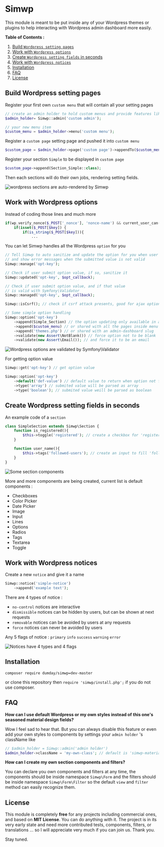 # Simwp

This module is meant to be put inside any of your Wordpress themes or plugins to help interacting with Wordpress admin dashboard more easily.

**Table of Contents :**

1. [Build `Wordpress setting pages`](#build-wordpress-setting-pages)
2. [Work with `Wordpress options`](#work-with-wordpress-options)
3. [Create `Wordpress setting fields` in seconds](#create-wordpress-setting-fields-in-seconds)
4. [Work with `Wordpress notices`](#work-with-wordpress-notices)
5. [Installation](#installation)
6. [FAQ](#faq)
7. [License](#license)

## Build Wordpress setting pages

Register your first own `custom menu` that will contain all your setting pages

```php
// create an admin holder to hold custom menus and provide features like auto translating
$admin_holder= Simwp::admin('custom admin');

// your new menu item
$custom_menu = $admin_holder->menu('custom menu');
```

Register a `custom page` setting page and pushed it into `custom menu`

```php
$custom_page = $admin_holder->page('custom page')->appendTo($custom_menu);
```

Register your section `Simple` to be displayed in `custom page`

```php
$custom_page->append(Section_Simple::class);
```

Then each sections will do their own jobs, rendering setting fields.

![wordpress sections are auto-rendered by Simwp](https://i.imgur.com/2Ykq2G9.pngg)

## Work with Wordpress options

Instead of coding those lines and much more

```php
if(wp_verify_nonce($_POST['_nonce'], 'nonce-name') && current_user_can('manage_options')){
	if(isset($_POST[$key]) {
		if(is_string($_POST[$key])){
			...
```

You can let Simwp handles all the Wordpress `option` for you

```php
// Tell Simwp to auto sanitize and update the option for you when user hit enter
// and show error messages when the submitted value is not valid
Simwp::manage('opt-key');

// Check if user submit option value, if so, sanitize it
Simwp::updated('opt-key', $opt_callback);

// Check if user submit option value, and if that value
// is valid with Symfony\Validator
Simwp::managed('opt-key', $opt_callback);

Simwp::isCsrf(); // check if csrf attack presents, good for ajax options

// Some simple option handling
Simwp::option('opt-key')
	->append(Simple_Section) // the option updating only available in a specified section
	->append($custom_menu) // or shared with all the pages inside menu
	->append('themes.php') // or shared with an admin-dashboard slug
	->validate(new Assert\NotBlank()) // force option not to be blank
	->validate(new Assert\Email()); // and force it to be an email
```

![Wordpress options are validated by Symfony\Validator](https://i.imgur.com/Efd3fDw.png)

For getting option value
```php
Simwp::get('opt-key') // get option value

Simwp::option('opt-key')
	->default('def-value') // default value to return when option not found
	->type('array') // submited value will be parsed as array
	->type('boolean'); // submited value weill be parsed as boolean
```

## Create Wordpress setting fields in seconds

An example code of a `section`

```php
class SimpleSection extends Simwp\Section {
	function is_registered(){
		$this->toggle('registered'); // create a checkbox for 'registered' option
	}

	function user_name(){
		$this->tags('followed-users'); // create an input to fill 'followed-users'
	}
}
```

![Some section components](https://i.imgur.com/JAQRFbh.png)

More and more components are being created, current list is default components :

- Checkboxes
- Color Picker
- Date Picker
- Image
- Input
- Lines
- Options
- Radios
- Tags
- Textarea
- Toggle

## Work with Wordpress notices

Create a new `notice` and give it a name

```php
Simwp::notice('simple-notice')
	->append('example text');
```
There are 4 types of notice :
- `no-control` notices are interactive
- `dismissible` notices can be hidden by users, but can be shown at next requests
- `removable` notices can be avoided by users at any requests
- `force` notices can never be avoided by users

Any 5 flags of notice : `primary` `info` `success` `warning` `error`

![Notices have 4 types and 4 flags](https://i.imgur.com/BZzhvgT.png)

## Installation

```
composer require dumday/simwp=dev-master
```

or clone this repository then `require 'simwp/install.php';` if you do not use composer.

## FAQ

**How can I use default Wordpress or my own styles instead of this one's seasoned material design fields?**

Wow I feel sad to hear that. But you can always disable this feature or even add your own styles to components by settings your `admin holder` 's className like

```php
// $admin_holder = Simwp::admin('admin holder')
$admin_holder->className = 'my-own-class'; // default is 'simwp-material-ui'
```

**How can I create my own section components and filters?**

You can declare you own components and filters at any time, the components should be inside namespace `Simwp\Form` and the filters should be inside namespace `Simwp\Form\Filter` so the default `view` and `filter` method can easily recognize them.

## License

This module is completely **free** for any projects including commercial ones, and based on **MIT License**. You can do anything with it. The project is in its very early state and need more contributed tests, components, filters, or translations ... so I will appreciate very much if you can join us. Thank you.

Stay tuned.
